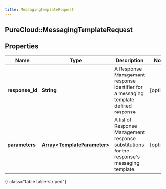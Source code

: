 ```yaml
---
title: MessagingTemplateRequest
---
```

## PureCloud::MessagingTemplateRequest

## Properties

|Name | Type | Description | Notes|
|------------ | ------------- | ------------- | -------------|
| **response_id** | **String** | A Response Management response identifier for a messaging template defined response | [optional] |
| **parameters** | [**Array&lt;TemplateParameter&gt;**](TemplateParameter.html) | A list of Response Management response substitutions for the response&#39;s messaging template | [optional] |
{: class="table table-striped"}


